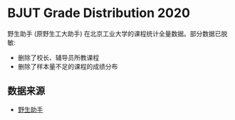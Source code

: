 # BJUT Grade Distribution 2020

野生助手 (原野生工大助手) 在北京工业大学的课程统计全量数据。部分数据已脱敏:

- 删除了校长、辅导员所教课程
- 删除了样本量不足的课程的成绩分布

## 数据来源

- [野生助手](https://github.com/WildHelper)
